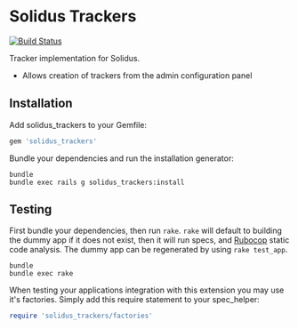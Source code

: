 Solidus Trackers
==============

[![Build Status](https://travis-ci.org/solidusio-contrib/solidus_trackers.svg?branch=master)](https://travis-ci.org/solidusio-contrib/solidus_trackers)

Tracker implementation for Solidus.
- Allows creation of trackers from the admin configuration panel

Installation
------------

Add solidus_trackers to your Gemfile:

```ruby
gem 'solidus_trackers'
```

Bundle your dependencies and run the installation generator:

```shell
bundle
bundle exec rails g solidus_trackers:install
```

Testing
-------

First bundle your dependencies, then run `rake`. `rake` will default to building the dummy app if it does not exist, then it will run specs, and [Rubocop](https://github.com/bbatsov/rubocop) static code analysis. The dummy app can be regenerated by using `rake test_app`.

```shell
bundle
bundle exec rake
```

When testing your applications integration with this extension you may use it's factories.
Simply add this require statement to your spec_helper:

```ruby
require 'solidus_trackers/factories'
```
